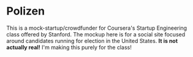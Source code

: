 Polizen
=======

This is a mock-startup/crowdfunder for Coursera's Startup Engineering class
offered by Stanford. The mockup here is for a social site focused around 
candidates running for election in the United States. 
**It is not actually real!** I'm making this purely for the class!
